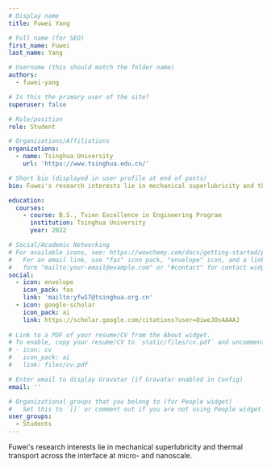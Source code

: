 ```yaml
---
# Display name
title: Fuwei Yang

# Full name (for SEO)
first_name: Fuwei
last_name: Yang

# Username (this should match the folder name)
authors:
  - fuwei-yang

# Is this the primary user of the site?
superuser: false

# Role/position
role: Student

# Organizations/Affiliations
organizations:
  - name: Tsinghua University
    url: 'https://www.tsinghua.edu.cn/'

# Short bio (displayed in user profile at end of posts)
bio: Fuwei's research interests lie in mechanical superlubricity and thermal transport across the interface at micro- and nanoscale. 

education:
  courses:
    - course: B.S., Tsien Excellence in Engineering Program
      institution: Tsinghua University
      year: 2022

# Social/Academic Networking
# For available icons, see: https://wowchemy.com/docs/getting-started/page-builder/#icons
#   For an email link, use "fas" icon pack, "envelope" icon, and a link in the
#   form "mailto:your-email@example.com" or "#contact" for contact widget.
social:
  - icon: envelope
    icon_pack: fas
    link: 'mailto:yfw17@tsinghua.org.cn'
  - icon: google-scholar
    icon_pack: ai
    link: https://scholar.google.com/citations?user=QiweJOsAAAAJ
  
# Link to a PDF of your resume/CV from the About widget.
# To enable, copy your resume/CV to `static/files/cv.pdf` and uncomment the lines below.
# - icon: cv
#   icon_pack: ai
#   link: files/cv.pdf

# Enter email to display Gravatar (if Gravatar enabled in Config)
email: ''

# Organizational groups that you belong to (for People widget)
#   Set this to `[]` or comment out if you are not using People widget.
user_groups:
  - Students
---
```


Fuwei's research interests lie in mechanical superlubricity and thermal transport across the interface at micro- and nanoscale. 
